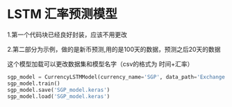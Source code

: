 # LSTM 汇率预测模型

1.第一个代码块已经良好封装，应该不用更改

2.第二部分为示例，做的是新币预测,用的是100天的数据，预测之后20天的数据

这个模型加载可以更改数据集和模型名字（csv的格式为 时间+汇率）

```python
sgp_model = CurrencyLSTMModel(currency_name='SGP', data_path='Exchange Rate SGP.csv', look_back=100)
sgp_model.train()
sgp_model.save('SGP_model.keras')
sgp_model.load('SGP_model.keras')
```

